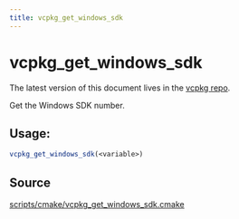 ```yaml
---
title: vcpkg_get_windows_sdk
---
```


# vcpkg_get_windows_sdk

The latest version of this document lives in the [vcpkg repo](https://github.com/Microsoft/vcpkg/blob/master/docs/maintainers/vcpkg_get_windows_sdk.md).

Get the Windows SDK number.

## Usage:
```cmake
vcpkg_get_windows_sdk(<variable>)
```

## Source
[scripts/cmake/vcpkg\_get\_windows\_sdk.cmake](https://github.com/Microsoft/vcpkg/blob/master/scripts/cmake/vcpkg_get_windows_sdk.cmake)

